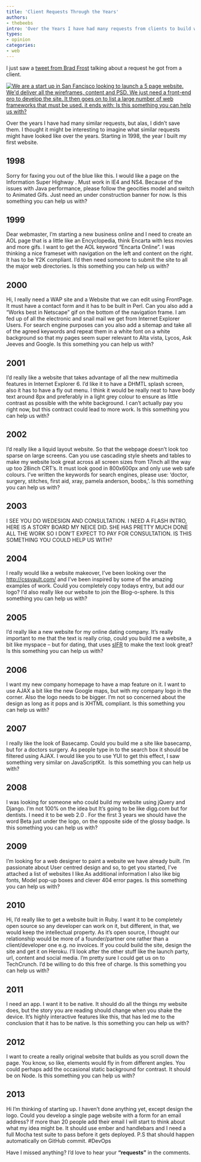```yaml
---
title: 'Client Requests Through the Years'
authors:
- thebeebs
intro: 'Over the Years I have had many requests from clients to build websites. Here are a few.'
types:
- opinion
categories:
- web
---
```


I just saw a [tweet from Brad Frost](https://twitter.com/brad_frost/status/377397337548943361/photo/1) talking about a request he got from a client.

[![We are a start up in San Fancisco looking to launch a 5 page website. We'd deliver all the wireframes, content and PSD. We just need a front-end pro to develop the site. It then goes on to list a large number of web frameworks that must be used. it ends with: Is this something you can help us with?](http://www.ubelly.com/wp-content/uploads/2013/09/BTzI4PrIEAEV2D2.jpg "An email from Brad Frosts client")](https://twitter.com/brad_frost/status/377397337548943361/photo/1)

Over the years I have had many similar requests, but alas, I didn’t save them. I thought it might be interesting to imagine what similar requests might have looked like over the years. Starting in 1998, the year I built my first website.

## 1998

Sorry for faxing you out of the blue like this. I would like a page on the Information Super Highway . Must work in IE4 and NS4. Because of the issues with Java performance, please follow the geocities model and switch to Animated Gifs. Just need an under construction banner for now. Is this something you can help us with?

## 1999

Dear webmaster, I’m starting a new business online and I need to create an AOL page that is a little like an Encyclopedia, think Encarta with less movies and more gifs. I want to get the AOL keyword “Encarta Online”. I was thinking a nice frameset with navigation on the left and content on the right. It has to be Y2K compliant. I’d then need someone to submit the site to all the major web directories. Is this something you can help us with?

## 2000

Hi, I really need a WAP site and a Website that we can edit using FrontPage. It must have a contact form and it has to be built in Perl. Can you also add a “Works best in Netscape” gif on the bottom of the navigation frame. I am fed up of all the electronic and snail mail we get from Internet Explorer Users. For search engine purposes can you also add a sitemap and take all of the agreed keywords and repeat them in a white font on a white background so that my pages seem super relevant to Alta vista, Lycos, Ask Jeeves and Google. Is this something you can help us with?

## 2001

I’d really like a website that takes advantage of all the new multimedia features in Internet Explorer 6. I’d like it to have a DHMTL splash screen, also it has to have a fly out menu. I think it would be really neat to have body text around 8px and preferably in a light grey colour to ensure as little contrast as possible with the white background. I can’t actually pay you right now, but this contract could lead to more work. Is this something you can help us with?

## 2002

I’d really like a liquid layout website. So that the webpage doesn’t look too sparse on large screens. Can you use cascading style sheets and tables to make my website look great across all screen sizes from 17inch all the way up too 28inch CRT’s. It must look good in 800x600px and only use web safe colours. I’ve written the keywords for search engines, please use: ‘doctor, surgery, stitches, first aid, xray, pamela anderson, boobs,’. Is this something you can help us with?

## 2003

I SEE YOU DO WEDESIGN AND CONSULTATION. I NEED A FLASH INTRO, HERE IS A STORY BOARD MY NEICE DID. SHE HAS PRETTY MUCH DONE ALL THE WORK SO I DON’T EXPECT TO PAY FOR CONSULTATION. IS THIS SOMETHING YOU COULD HELP US WITH?

## 2004

I really would like a website makeover, I’ve been looking over the http://cssvault.com/ and I’ve been inspired by some of the amazing examples of work. Could you completely copy todays entry, but add our logo? I’d also really like our website to join the Blog-o-sphere. Is this something you can help us with?

## 2005

I’d really like a new website for my online dating company. It’s really important to me that the text is really crisp, could you build me a website, a bit like myspace – but for dating, that uses [sIFR](http://en.wikipedia.org/wiki/Scalable_Inman_Flash_Replacement) to make the text look great? Is this something you can help us with?

## 2006

I want my new company homepage to have a map feature on it. I want to use AJAX a bit like the new Google maps, but with my company logo in the corner. Also the logo needs to be bigger. I’m not so concerned about the design as long as it pops and is XHTML compliant. Is this something you can help us with?

## 2007

I really like the look of Basecamp. Could you build me a site like basecamp, but for a doctors surgery. As people type in to the search box it should be filtered using AJAX. I would like you to use YUI to get this effect, I saw something very similar on JavaScriptKit.&nbsp; Is this something you can help us with?

## 2008

I was looking for someone who could build my website using jQuery and Django. I’m not 100% on the idea but It’s going to be like digg.com but for dentists. I need it to be web 2.0 . For the first 3 years we should have the word Beta just under the logo, on the opposite side of the glossy badge. Is this something you can help us with?

## 2009

I’m looking for a web designer to paint a website we have already built. I’m passionate about User centred design and so, to get you started, I’ve attached a list of websites I like.As additional information I also like big fonts, Model pop-up boxes and clever 404 error pages. Is this something you can help us with?

## 2010

Hi, I’d really like to get a website built in Ruby. I want it to be completely open source so any developer can work on it, but different, in that, we would keep the intellectual property. As it’s open source, I thought our relationship would be more of a founder/partner one rather than a client/developer one e.g. no invoices. If you could build the site, design the site and get it on Heroku. I’ll look after the other stuff like the launch party, url, content and social media. I’m pretty sure I could get us on to TechCrunch. I’d be willing to do this free of charge. Is this something you can help us with?

## 2011

I need an app. I want it to be native. It should do all the things my website does, but the story you are reading should change when you shake the device. It’s highly interactive features like this, that has led me to the conclusion that it has to be native. Is this something you can help us with?

## 2012

I want to create a really original website that builds as you scroll down the page. You know, so like, elements would fly in from different angles. You could perhaps add the occasional static background for contrast. It should be on Node. Is this something you can help us with?

## 2013

Hi I’m thinking of starting up. I haven’t done anything yet, except design the logo. Could you develop a single page website with a form for an email address? If more than 20 people add their email I will start to think about what my idea might be. It should use ember and handlebars and I need a full Mocha test suite to pass before it gets deployed. P.S that should happen automatically on GitHub commit. #DevOps


Have I missed anything? I’d love to hear your **“requests”** in the comments.
